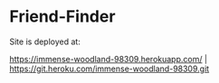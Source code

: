 # Friend-Finder

Site is deployed at:

https://immense-woodland-98309.herokuapp.com/ | https://git.heroku.com/immense-woodland-98309.git
